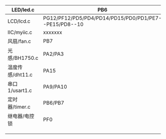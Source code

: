| LED/led.c        | PB6                                                   |      |      |      |
| ---------------- | ----------------------------------------------------- | ---- | ---- | ---- |
| LCD/lcd.c        | PG12/PF12/PD5/PD4/PD14/PD15/PD0/PD1/PE7--PE15/PD8--10 |      |      |      |
| IIC/myiic.c      | xxxxxxx                                               |      |      |      |
| 风扇/fan.c       | PB7                                                   |      |      |      |
| 光感/BH1750.c    | PA2/PA3                                               |      |      |      |
| 温度传感/dht11.c | PA15                                                  |      |      |      |
| 串口1/usart1.c   | PA9/PA10                                              |      |      |      |
| 定时器/timer.c   | PB6/PB7                                               |      |      |      |
| 继电器/电控锁    | PF0                                                   |      |      |      |
|                  |                                                       |      |      |      |
|                  |                                                       |      |      |      |
|                  |                                                       |      |      |      |


